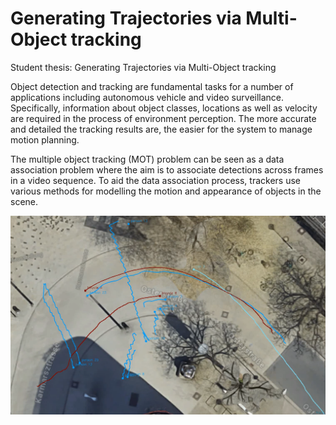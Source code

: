 # Generating Trajectories via Multi-Object tracking
Student thesis: Generating Trajectories via Multi-Object tracking

Object detection and tracking are fundamental tasks for a number of applications including autonomous vehicle and video surveillance. Specifically, information about object classes, locations as well as velocity are required in the process of environment perception. The more accurate and detailed the tracking results are, the easier for the system to manage motion planning.

The multiple object tracking (MOT) problem can be seen as a data association problem where the aim is to associate detections across frames in a video sequence. To aid the data association process, trackers use various methods for modelling the motion and appearance of objects in the scene.

![pastedImage.png](https://raw.githubusercontent.com/GithubSherlock/GeneratingTrajectoriesViaMOT/main/docs/README_IMG/pastedImage.png)
